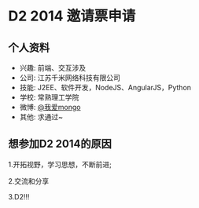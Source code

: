 # D2 2014 邀请票申请

## 个人资料

- 兴趣: 前端、交互涉及
- 公司: 江苏千米网络科技有限公司
- 技能: J2EE、软件开发，NodeJS、AngularJS，Python
- 学校: 常熟理工学院
- 微博: [@我爱mongo](http://weibo.com/u/3135908147) 
- 其他: 求通过~

## 想参加D2 2014的原因


1.开拓视野，学习思想，不断前进;

2.交流和分享

3.D2!!!
